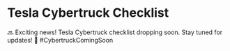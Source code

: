 # Tesla Cybertruck Checklist #

🔜 Exciting news! Tesla Cybertruck checklist dropping soon. Stay tuned for updates! 🚀 #CybertruckComingSoon